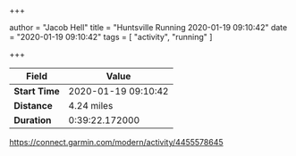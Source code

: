 +++

author = "Jacob Hell"
title = "Huntsville Running 2020-01-19 09:10:42"
date = "2020-01-19 09:10:42"
tags = [
    "activity", "running"
]

+++

<!--more-->

|Field  |Value  |
|--- | --- |
|**Start Time**|2020-01-19 09:10:42|
|**Distance**|4.24 miles|
|**Duration**|0:39:22.172000|

https://connect.garmin.com/modern/activity/4455578645